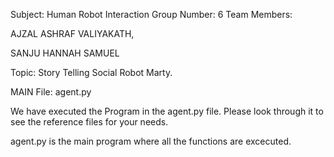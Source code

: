 Subject: Human Robot Interaction
Group Number: 6
Team Members:

AJZAL ASHRAF VALIYAKATH,

SANJU HANNAH SAMUEL

Topic: Story Telling Social Robot Marty.

MAIN File: agent.py

We have executed the Program in the agent.py file. Please look through it to see the reference files for your needs.

agent.py is the main program where all the functions are excecuted.
